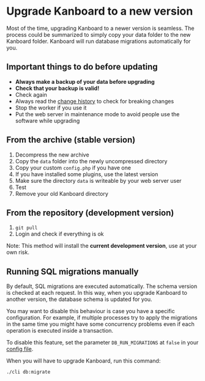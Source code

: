 Upgrade Kanboard to a new version
=================================

Most of the time, upgrading Kanboard to a newer version is seamless.
The process could be summarized to simply copy your data folder to the new Kanboard folder.
Kanboard will run database migrations automatically for you.

Important things to do before updating
--------------------------------------

- **Always make a backup of your data before upgrading**
- **Check that your backup is valid!**
- Check again
- Always read the [change history](https://github.com/kanboard/kanboard/blob/master/ChangeLog) to check for breaking changes
- Stop the worker if you use it
- Put the web server in maintenance mode to avoid people use the software while upgrading

From the archive (stable version)
---------------------------------

1. Decompress the new archive
2. Copy the `data` folder into the newly uncompressed directory
3. Copy your custom `config.php` if you have one
4. If you have installed some plugins, use the latest version
5. Make sure the directory `data` is writeable by your web server user
6. Test
7. Remove your old Kanboard directory

From the repository (development version)
-----------------------------------------

1. `git pull`
2. Login and check if everything is ok

Note: This method will install the **current development version**, use at your own risk.

Running SQL migrations manually
-------------------------------

By default, SQL migrations are executed automatically. The schema version is checked at each request.
In this way, when you upgrade Kanboard to another version, the database schema is updated for you.

You may want to disable this behaviour is case you have a specific configuration.
For example, if multiple processes try to apply the migrations in the same time you might have some concurrency problems even if each operation is executed inside a transaction.

To disable this feature, set the parameter `DB_RUN_MIGRATIONS` at `false` in your [config file](config.markdown).

When you will have to upgrade Kanboard, run this command:

```bash
./cli db:migrate
```
